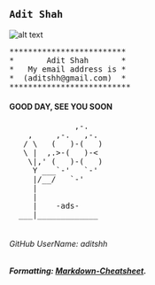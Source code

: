 ## `Adit Shah `

![alt text](https://drive.google.com/uc?id=0B-1sATGMVyQYbHBKTVJ2a0tnN0U "CapeCod_MA_Adit")

<pre>
*************************
*       Adit Shah       *
*   My email address is *
*  (aditshh@gmail.com)  *
**************************
</pre> 
 
#### **GOOD DAY, SEE YOU SOON**
<pre>
              ,-. 
    ,     ,-.   ,-. 
   / \   (   )-(   ) 
   \ |  ,.>-(   )-< 
    \|,' (   )-(   ) 
     Y ___`-'   `-' 
     |/__/   `-' 
     | 
     | 
     |    -ads- 
  ___|_____________ 
  </pre>   
 
  
###### GitHub UserName: aditshh

##### Formatting: [Markdown-Cheatsheet].
[Markdown-Cheatsheet]: https://github.com/adam-p/markdown-here/wiki/Markdown-Cheatsheet
